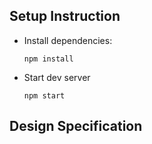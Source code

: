 ## Setup Instruction

- Install dependencies:

    `npm install`

- Start dev server

    `npm start`

## Design Specification

